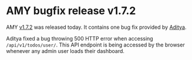 # AMY bugfix release v1.7.2

AMY [v1.7.2][] was released today. It contains one bug fix provided by
[Aditya][].

Aditya fixed a bug throwing 500 HTTP error when accessing
`/api/v1/todos/user/`.  This API endpoint is being accessed by the browser
whenever any admin user loads their dashboard.

[v1.7.2]: https://github.com/swcarpentry/amy/milestone/34
[Aditya]: https://github.com/narayanaditya95
